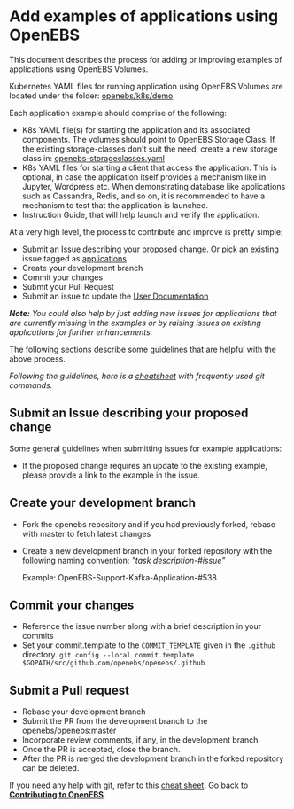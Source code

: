 # Add examples of applications using OpenEBS

This document describes the process for adding or improving examples of applications using OpenEBS Volumes.

Kubernetes YAML files for running application using OpenEBS Volumes are located under the folder: [openebs/k8s/demo](https://github.com/openebs/openebs/tree/master/k8s/demo)

Each application example should comprise of the following:
- K8s YAML file(s) for starting the application and its associated components. The volumes should point to OpenEBS Storage Class. If the existing storage-classes don't suit the need, create a new storage class in: [openebs-storageclasses.yaml](../k8s/openebs-storageclasses.yaml) 
- K8s YAML files for starting a client that access the application. This is optional, in case the application itself provides a mechanism like in Jupyter, Wordpress etc. When demonstrating database like applications such as Cassandra, Redis, and so on, it is recommended to have a mechanism to test that the application is launched. 
- Instruction Guide, that will help launch and verify the application.

At a very high level, the process to contribute and improve is pretty simple:
- Submit an Issue describing your proposed change. Or pick an existing issue tagged as [applications](https://github.com/openebs/openebs/labels/application)
- Create your development branch
- Commit your changes
- Submit your Pull Request
- Submit an issue to update the [User Documentation](https://github.com/openebs/openebs/blob/master/documentation/source/install/install_usecases.rst)

***Note:** You could also help by just adding new issues for applications that are currently missing in the examples or by raising issues on existing applications for further enhancements.*

The following sections describe some guidelines that are helpful with the above process. 

*Following the guidelines, here is a [cheatsheet](./git-cheatsheet.md) with frequently used git commands.*

## Submit an Issue describing your proposed change

Some general guidelines when submitting issues for example applications:
- If the proposed change requires an update to the existing example, please provide a link to the example in the issue. 

## Create your development branch

- Fork the openebs repository and if you had previously forked, rebase with master to fetch latest changes
- Create a new development branch in your forked repository with the following naming convention: *"task description-#issue"*

  Example:
     OpenEBS-Support-Kafka-Application-#538

## Commit your changes
- Reference the issue number along with a brief description in your commits
- Set your commit.template to the `COMMIT_TEMPLATE` given in the `.github` directory.
  `git config --local commit.template $GOPATH/src/github.com/openebs/openebs/.github`

## Submit a Pull request
- Rebase your development branch 
- Submit the PR from the development branch to the openebs/openebs:master
- Incorporate review comments, if any, in the development branch. 
- Once the PR is accepted, close the branch.
- After the PR is merged the development branch in the forked repository can be deleted.

If you need any help with git, refer to this [cheat sheet](./git-cheatsheet.md).
Go back to [**Contributing to OpenEBS**](../CONTRIBUTING.md).
